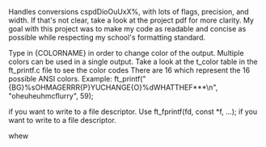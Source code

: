 Handles conversions cspdDioOuUxX%, with lots of flags, precision, and width. If that's not clear, take a look at the project pdf for more clarity. My goal with this project was to make my code as readable and concise as possible while respecting my school's formatting standard.

Type in {COLORNAME} in order to change color of the output. Multiple colors can be used in a single output. Take a look at the t_color table in the ft_printf.c file to see the color codes There are 16 which represent the 16 possible ANSI colors. Example: ft_printf("{BG}%sOHMAGERRR{P}YUCHANGE{O}%dWHATTHEF***\n", "oheuheuhmcflurry", 59);

if you want to write to a file descriptor. Use ft_fprintf(fd, const *f, ...); if you want to write to a file descriptor.

whew
